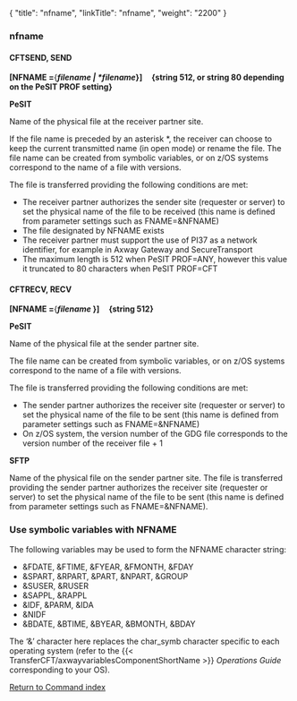 {
    "title": "nfname",
    "linkTitle": "nfname",
    "weight": "2200"
}<span id="nfname"></span>

### nfname

#### CFTSEND, SEND

**[NFNAME =**{***filename
&#124; \*filename*}]     {string
512, or string 80 depending on the PeSIT PROF setting}**

**PeSIT**

Name of the physical file at the receiver partner site.

If the file name is preceded by an asterisk \*, the receiver can choose
to keep the current transmitted name (in open mode) or rename the file. The file name
can be created from symbolic variables, or on z/OS systems correspond to the name of a
file with versions.

The file is transferred providing the following conditions are met:

- The
    receiver partner authorizes the sender site (requester or server) to set
    the physical name of the file to be received (this name is defined from
    parameter settings such as FNAME=&NFNAME)
- The
    file designated by NFNAME exists
- The receiver partner must support the use of PI37 as a network identifier, for example in Axway Gateway and SecureTransport
- The maximum length is 512 when PeSIT PROF=ANY, however this value it truncated to 80 characters when PeSIT PROF=CFT

#### CFTRECV, RECV

**[NFNAME =**{***filename*
}]     {string
512}**

**PeSIT**

Name of the physical file at the sender partner site.

The file name
can be created from symbolic variables, or on z/OS systems correspond to the name of a
file with versions.

The file is transferred providing the following conditions are met:

- The
    sender partner authorizes the receiver site (requester or server) to set
    the physical name of the file to be sent (this name is defined from
    parameter settings such as FNAME=&NFNAME)
- On z/OS system, the
    version number of the GDG file corresponds to the version number of the
    receiver file + 1

**SFTP**

Name of the physical file on the sender partner site. The file is transferred providing the sender partner authorizes the receiver site (requester or server) to set
the physical name of the file to be sent (this name is defined from
parameter settings such as FNAME=&NFNAME).

### Use symbolic variables with NFNAME                

The following variables may be used to form the NFNAME character string:

- &FDATE,
    &FTIME, &FYEAR, &FMONTH, &FDAY
- &SPART,
    &RPART, &PART, &NPART, &GROUP
- &SUSER,
    &RUSER
- &SAPPL,
    &RAPPL
- &IDF,
    &PARM, &IDA
- &NIDF
- &BDATE,
    &BTIME, &BYEAR, &BMONTH, &BDAY

The ‘&’ character here replaces the char_symb character specific
to each operating system (refer to the {{< TransferCFT/axwayvariablesComponentShortName  >}} *Operations Guide*
corresponding to your OS).

[Return to Command index](../../)
